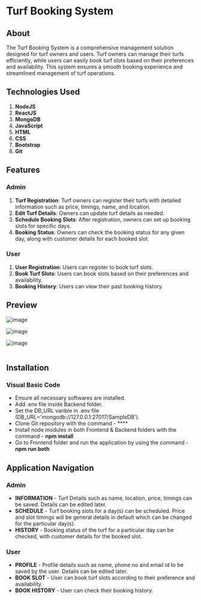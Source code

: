 # **Turf Booking System**

## **About**
The Turf Booking System is a comprehensive management solution designed for turf owners and users. Turf owners can manage their turfs efficiently, while users can easily book turf slots based on their preferences and availability. This system ensures a smooth booking experience and streamlined management of turf operations.

## **Technologies Used**
1. **NodeJS**
2. **ReactJS**
3. **MongoDB**
4. **JavaScript**
5. **HTML**
6. **CSS**
7. **Bootstrap**
8. **Git**

   
## **Features**

### **Admin**
1. **Turf Registration**: Turf owners can register their turfs with detailed information such as price, timings, name, and location.
2. **Edit Turf Details**: Owners can update turf details as needed.
3. **Schedule Booking Slots**: After registration, owners can set up booking slots for specific days.
4. **Booking Status**: Owners can check the booking status for any given day, along with customer details for each booked slot.

### **User**
1. **User Registration**: Users can register to book turf slots.
2. **Book Turf Slots**: Users can book slots based on their preferences and availability.
3. **Booking History**: Users can view their past booking history.


## Preview
<table>

  
   ![image](https://github.com/Yadavabhi12911/Turf-Management-System/assets/142441508/5dcbe1dd-8d84-4d35-9cb9-e81b33d2cd1d)
  

      
 ![image](https://github.com/Yadavabhi12911/Turf-Management-System/assets/142441508/e69633ef-9cf3-409e-aa0d-9225bc00e4e9)
  
  
   ![image](https://github.com/Yadavabhi12911/Turf-Management-System/assets/142441508/88d144c4-8f30-4832-874c-e894ef4b042f)

</table>

## Installation
### Visual Basic Code
* Ensure all necessary softwares are installed.
* Add .env file inside Backend folder.
* Set the DB_URL varible in .env file (DB_URL='mongodb://127.0.0.1:27017/SampleDB').
* Clone Git repository with the command - ****
* Install node modules in both Frontend & Backend folders with the command - **npm install**
* Go to Frontend folder and run the application by using the command - **npm run both**

## Application Navigation
### Admin
* **INFORMATION** - Turf Details such as name, location, price, timings can be saved. Details can be edited later.
* **SCHEDULE** - Turf booking slots for a day(s) can be scheduled. Price and slot timings will be general details in default which can be changed for the particular day(s). 
* **HISTORY** - Booking status of the turf for a particular day can be checked, with customer details for the booked slot.
### User
* **PROFILE** - Profile details such as name, phone no and email id to be saved by the user. Details can be edited later.
* **BOOK SLOT** - User can book turf slots according to their preference and availability.
* **BOOK HISTORY** - User can check their booking history.



